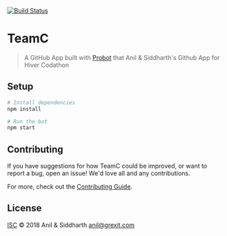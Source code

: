 [![Build Status](https://travis-ci.org/anil-grexit/codathon.svg?branch=master)](https://travis-ci.org/anil-grexit/codathon)

# TeamC

> A GitHub App built with [Probot](https://github.com/probot/probot) that Anil &amp; Siddharth&#x27;s Github App for Hiver Codathon

## Setup

```sh
# Install dependencies
npm install

# Run the bot
npm start
```

## Contributing

If you have suggestions for how TeamC could be improved, or want to report a bug, open an issue! We'd love all and any contributions.

For more, check out the [Contributing Guide](CONTRIBUTING.md).

## License

[ISC](LICENSE) © 2018 Anil & Siddharth <anil@grexit.com>
